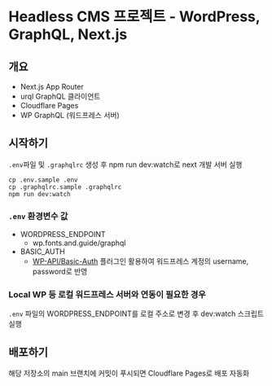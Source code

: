 # Headless CMS 프로젝트 - WordPress, GraphQL, Next.js

## 개요

- Next.js App Router
- urql GraphQL 클라이언트
- Cloudflare Pages
- WP GraphQL (워드프레스 서버)

## 시작하기

`.env`파일 및 `.graphqlrc` 생성 후 npm run dev:watch로 next 개발 서버 실행

```shell
cp .env.sample .env
cp .graphqlrc.sample .graphqlrc
npm run dev:watch
```

### `.env` 환경변수 값

- WORDPRESS_ENDPOINT
  - wp.fonts.and.guide/graphql
- BASIC_AUTH
  - [WP-API/Basic-Auth](https://github.com/WP-API/Basic-Auth) 플러그인 활용하여 워드프레스 계정의 username, password로 반영

### Local WP 등 로컬 워드프레스 서버와 연동이 필요한 경우

`.env` 파일의 WORDPRESS_ENDPOINT를 로컬 주소로 변경 후 dev:watch 스크립트 실행

## 배포하기

해당 저장소의 main 브랜치에 커밋이 푸시되면 Cloudflare Pages로 배포 자동화
